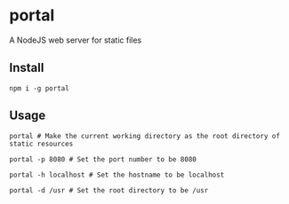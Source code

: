 # portal
A NodeJS web server for static files

## Install

```
npm i -g portal
```

## Usage

```
portal # Make the current working directory as the root directory of static resources

portal -p 8080 # Set the port number to be 8080

portal -h localhost # Set the hostname to be localhost

portal -d /usr # Set the root directory to be /usr
```
